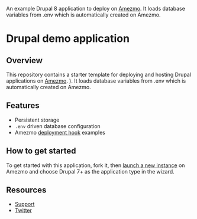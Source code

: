 An example Drupal 8 application to deploy on [Amezmo](https://www.amezmo.com/register). It loads database variables from .env which is automatically created on Amezmo.


# Drupal demo application

## Overview
This repository contains a starter template for deploying and hosting Drupal applications on [Amezmo](https://www.amezmo.com/register). ). It loads database variables from .env which is automatically created on Amezmo.

## Features
- Persistent storage
- `.env` driven database configuration
- Amezmo [deployment hook](https://www.amezmo.com/docs/deployments/hooks) examples


## How to get started

To get started with this application, fork it, then [launch a new instance](https://www.amezmo.com/sites/new) on Amezmo and choose Drupal 7+ as the application type in the wizard.

## Resources
- [Support](https://www.amezmo.com/support)
- [Twitter](https://twitter.com/amezmo)

